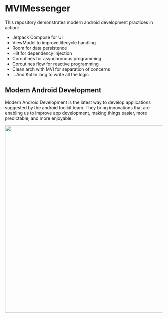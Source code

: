 # MVIMessenger
This repository demonstrates modern android development practices in action:
* Jetpack Compose for UI
* ViewModel to improve lifecycle handling
* Room for data persistence
* Hilt for dependency injection
* Coroutines for asynchronous programming
* Coroutines flow for reactive programming
* Clean arch with MVI for separation of concerns
* ...And Kotlin lang to write all the logic

## Modern Android Development
Modern Android Development is the latest way to develop applications suggested by the android toolkit team. They bring innovations that are enabling us to improve app development, making things easier, more predictable, and more enjoyable.

<img src="https://1.bp.blogspot.com/-L8auDc9PuQo/Xt_N2knYYcI/AAAAAAAAPCo/ttx9-P9DcGQu7p30RU2H3zR7IOn5x7R9wCLcBGAsYHQ/s1600/new_logos_v3.gif" width="600">
